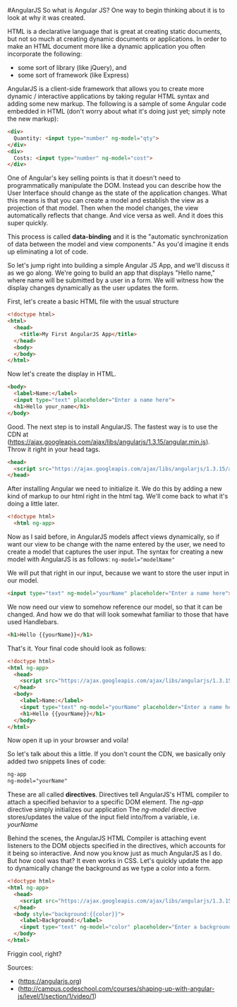 #AngularJS
So what is Angular JS? One way to begin thinking about it is to look at why it was created.

HTML is a declarative language that is great at creating static documents, but not so much at creating dynamic documents or applications. In order to make an HTML document more like a dynamic application you often incorporate the following:
* some sort of library (like jQuery), and 
* some sort of framework (like Express)

AngularJS is a client-side framework that allows you to create more dynamic / interactive applications by taking regular HTML syntax and adding some new markup. The following is a sample of some Angular code embedded in HTML (don't worry about what it's doing just yet; simply note the new markup):

```html
<div>
  Quantity: <input type="number" ng-model="qty">
</div>
<div>
  Costs: <input type="number" ng-model="cost">
</div>
```
One of Angular's key selling points is that it doesn't need to programmatically manipulate the DOM. Instead you can describe how the User Interface should change as the state of the application changes. What this means is that you can create a model and establish the view as a projection of that model. Then when the model changes, the view automatically reflects that change. And vice versa as well. And it does this super quickly.

This process is called **data-binding** and it is the "automatic synchronization of data between the model and view components." As you'd imagine it ends up eliminating a lot of code.

So let's jump right into building a simple Angular JS App, and we'll discuss it as we go along. We're going to build an app that displays "Hello name," where name will be submitted by a user in a form. We will witness how the display changes dynamically as the user updates the form.

First, let's create a basic HTML file with the usual structure

```html
<!doctype html>
<html>
  <head>
    <title>My First AngularJS App</title>
  </head>
  <body>
  </body>
</html>
```
Now let's create the display in HTML. 

```html
<body>
  <label>Name:</label>
  <input type="text" placeholder="Enter a name here">
  <h1>Hello your_name</h1>
</body>
```
Good. The next step is to install AngularJS. The fastest way is to use the CDN at (https://ajax.googleapis.com/ajax/libs/angularjs/1.3.15/angular.min.js). Throw it right in your head tags.

```html
<head>
  <script src="https://ajax.googleapis.com/ajax/libs/angularjs/1.3.15/angular.min.js" ></script>
</head>
```
After installing Angular we need to initialize it. We do this by adding a new kind of markup to our html right in the html tag. We'll come back to what it's doing a little later.

```html
<!doctype html>
  <html ng-app>
```
Now as I said before, in AngularJS models affect views dynamically, so if want our view to be change with the name entered by the user, we need to create a model that captures the user input. 
The syntax for creating a new model with AngularJS is as follows: `ng-model="modelName"`

We will put that right in our input, because we want to store the user input in our model.

```html
<input type="text" ng-model="yourName" placeholder="Enter a name here">
```

We now need our view to somehow reference our model, so that it can be changed. And how we do that will look somewhat familiar to those that have used Handlebars.

```html
<h1>Hello {{yourName}}</h1>
```

That's it. Your final code should look as follows:

```html
<!doctype html>
<html ng-app>
  <head>
    <script src="https://ajax.googleapis.com/ajax/libs/angularjs/1.3.15/angular.min.js" ></script>
  </head>
  <body>
    <label>Name:</label>
    <input type="text" ng-model="yourName" placeholder="Enter a name here">
    <h1>Hello {{yourName}}</h1>
  </body>
</html>
```

Now open it up in your browser and voila! 

So let's talk about this a little. If you don't count the CDN, we basically only added two snippets lines of code:

```html
ng-app
ng-model="yourName"
```

These are all called **directives**. Directives tell AngularJS's HTML compiler to attach a specified behavior to a specific DOM element. 
The *ng-app* directive simply initializes our application
The *ng-model* directive stores/updates the value of the input field into/from a variable, i.e. *yourName*

Behind the scenes, the AngularJS HTML Compiler is attaching event listeners to the DOM objects specified in the directives, which accounts for it being so interactive.
And now you know just as much AngularJS as I do. But how cool was that? It even works in CSS. Let's quickly update the app to dynamically change the background as we type a color into a form.

```html
<!doctype html>
<html ng-app>
  <head>
    <script src="https://ajax.googleapis.com/ajax/libs/angularjs/1.3.15/angular.min.js"></script>
  </head>
  <body style="background:{{color}}">
    <label>Background:</label>
    <input type="text" ng-model="color" placeholder="Enter a background color">
  </body>
</html>
```

Friggin cool, right?

Sources:
* (https://angularjs.org)
* (http://campus.codeschool.com/courses/shaping-up-with-angular-js/level/1/section/1/video/1)
